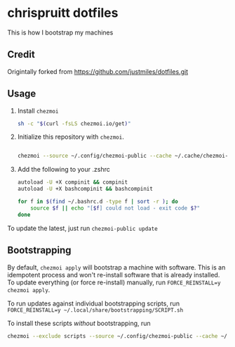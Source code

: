 # chrispruitt dotfiles

This is how I bootstrap my machines

## Credit

Origintally forked from https://github.com/justmiles/dotfiles.git

## Usage

1. Install `chezmoi`

   ```bash
   sh -c "$(curl -fsLS chezmoi.io/get)"
   ```

2. Initialize this repository with `chezmoi`.

   ```bash

   chezmoi --source ~/.config/chezmoi-public --cache ~/.cache/chezmoi-public --refresh-externals init --apply https://github.com/chrispruitt/dotfiles.git
   ```

3. Add the following to your .zshrc

   ```bash
   autoload -U +X compinit && compinit
   autoload -U +X bashcompinit && bashcompinit

   for f in $(find ~/.bashrc.d -type f | sort -r ); do
       source $f || echo "[$f] could not load - exit code $?"
   done
   ```

To update the latest, just run `chezmoi-public update`

## Bootstrapping

By default, `chezmoi apply` will bootstrap a machine with software. This is an idempotent process and won't
re-install software that is already installed. To update everything (or force re-install) manually, run `FORCE_REINSTALL=y chezmoi apply`.

To run updates against individual bootstrapping scripts, run `FORCE_REINSTALL=y ~/.local/share/bootstrapping/SCRIPT.sh`

To install these scripts _without_ bootstrapping, run

```bash
chezmoi --exclude scripts --source ~/.config/chezmoi-public --cache ~/.cache/chezmoi-public --refresh-externals init --apply https://github.com/chrispruitt/dotfiles.git
```
